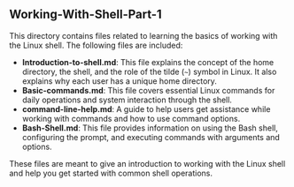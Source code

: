 ## Working-With-Shell-Part-1

This directory contains files related to learning the basics of working with the Linux shell. The following files are included:

- **Introduction-to-shell.md**: This file explains the concept of the home directory, the shell, and the role of the tilde (`~`) symbol in Linux. It also explains why each user has a unique home directory.
- **Basic-commands.md**: This file covers essential Linux commands for daily operations and system interaction through the shell.
- **command-line-help.md**: A guide to help users get assistance while working with commands and how to use command options.
- **Bash-Shell.md**: This file provides information on using the Bash shell, configuring the prompt, and executing commands with arguments and options.

These files are meant to give an introduction to working with the Linux shell and help you get started with common shell operations.

